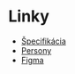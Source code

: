 # Linky
 - [Špecifikácia](https://docs.google.com/document/d/1_zBs_yQBLurqlzJXnVpixZ6KnwSMXg1h8eI3f3q-fts/edit#)
 - [Persony](https://docs.google.com/spreadsheets/d/1vwzp8tHZ1sxivuQeEfRxQu7Iov_Wjwoxn8yA358-sCI/edit#gid=0)
 - [Figma](https://www.figma.com/file/Q0qTur9sI2k2yAVspnq7Ay/Cinkaren?node-id=0%3A1)
